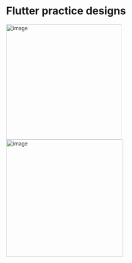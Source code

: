 # Flutter practice designs

<img width="311" alt="image" src="https://github.com/MateoDev97/DesignsAppFlutter/assets/25846938/bc696777-fa1a-4254-b60b-c6f3a341ed3d">


<img width="316" alt="image" src="https://github.com/MateoDev97/DesignsAppFlutter/assets/25846938/a1a510cb-7bb5-4010-9e09-7e929028535f">
